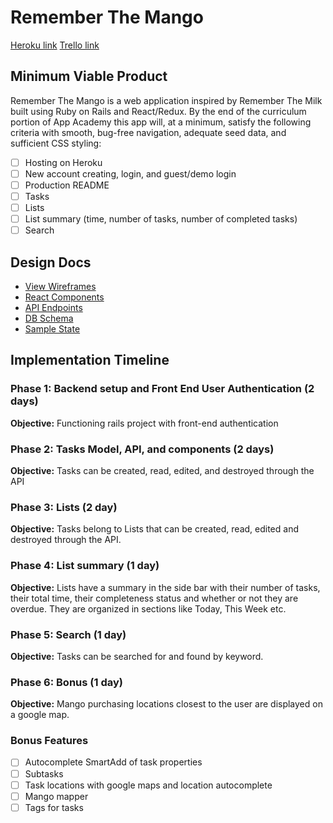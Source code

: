 # Remember The Mango

[Heroku link][heroku]
[Trello link][trello]

[heroku]: http://rememberthemango.herokuapp.com/#/welcome
[trello]: https://trello.com/b/0dVe4kNt/remember-the-mango

## Minimum Viable Product

Remember The Mango is a web application inspired by Remember The Milk built using Ruby on Rails and React/Redux. By the end of the curriculum portion of App Academy this app will, at a minimum, satisfy the following criteria with smooth, bug-free navigation, adequate seed data, and sufficient CSS styling:

- [ ] Hosting on Heroku
- [ ] New account creating, login, and guest/demo login
- [ ] Production README
- [ ] Tasks
- [ ] Lists
- [ ] List summary (time, number of tasks, number of completed tasks)
- [ ] Search

## Design Docs
  * [View Wireframes][wireframes]
  * [React Components][components]
  * [API Endpoints][api-endpoints]
  * [DB Schema][schema]
  * [Sample State][sample-state]

  [wireframes]: docs/wireframes
  [components]: docs/component-hierarchy.md
  [sample-state]: docs/sample-state.md
  [api-endpoints]: docs/api-endpoints.md
  [schema]: docs/schema.md

## Implementation Timeline

### Phase 1: Backend setup and Front End User Authentication (2 days)

**Objective:** Functioning rails project with front-end authentication

### Phase 2: Tasks Model, API, and components (2 days)

**Objective:** Tasks can be created, read, edited, and destroyed through the API

### Phase 3: Lists (2 day)

**Objective:** Tasks belong to Lists that can be created, read, edited and destroyed through the API.

### Phase 4: List summary (1 day)

**Objective:** Lists have a summary in the side bar with their number of tasks, their total time, their completeness status and whether or not they are overdue. They are organized in sections like Today, This Week etc.

### Phase 5: Search (1 day)

**Objective:** Tasks can be searched for and found by keyword.

### Phase 6: Bonus (1 day)

**Objective:** Mango purchasing locations closest to the user are displayed on a google map.

### Bonus Features
- [ ] Autocomplete SmartAdd of task properties
- [ ] Subtasks
- [ ] Task locations with google maps and location autocomplete
- [ ] Mango mapper
- [ ] Tags for tasks
